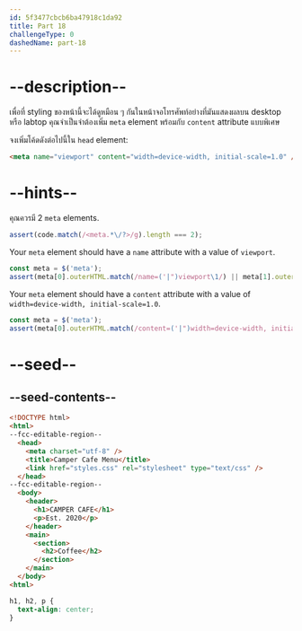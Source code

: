 ```yaml
---
id: 5f3477cbcb6ba47918c1da92
title: Part 18
challengeType: 0
dashedName: part-18
---
```


# --description--

เพื่อที่ styling ของหน้านี้จะได้ดูหมือน ๆ กันในหน้าจอโทรศัพท์อย่างที่มันแสดงผลบน desktop หรือ labtop คุณจำเป็นจำต้องเพิ่ม `meta` element พร้อมกับ `content` attribute แบบพิเศษ

จงเพิ่มโค้ดดังต่อไปนี้ใน `head` element:

```html
<meta name="viewport" content="width=device-width, initial-scale=1.0" />
```

# --hints--

คุณควรมี 2 `meta` elements.

```js
assert(code.match(/<meta.*\/?>/g).length === 2);
```

Your `meta` element should have a `name` attribute with a value of `viewport`.

```js
const meta = $('meta');
assert(meta[0].outerHTML.match(/name=('|")viewport\1/) || meta[1].outerHTML.match(/name=('|")viewport\1/));
```

Your `meta` element should have a `content` attribute with a value of `width=device-width, initial-scale=1.0`.

```js
const meta = $('meta');
assert(meta[0].outerHTML.match(/content=('|")width=device-width, initial-scale=1.0\1/) || meta[1].outerHTML.match(/content=('|")width=device-width, initial-scale=1.0\1/));
```

# --seed--

## --seed-contents--

```html
<!DOCTYPE html>
<html>
--fcc-editable-region--
  <head>
    <meta charset="utf-8" />
    <title>Camper Cafe Menu</title>
    <link href="styles.css" rel="stylesheet" type="text/css" />
  </head>
--fcc-editable-region--
  <body>
    <header>
      <h1>CAMPER CAFE</h1>
      <p>Est. 2020</p>
    </header>
    <main>
      <section>
        <h2>Coffee</h2>
      </section>
    </main>
  </body>
<html>
```

```css
h1, h2, p {
  text-align: center;
}
```
